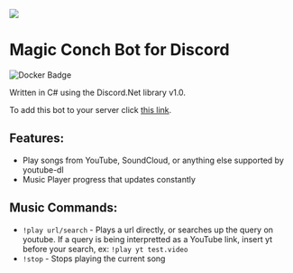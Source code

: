 ![](http://i.imgur.com/Uv8fWNY.png)

Magic Conch Bot for Discord
===================

![Docker Badge](https://img.shields.io/docker/build/shredder8910/MagicConchBot.svg)

Written in C# using the Discord.Net library v1.0.

To add this bot to your server click [this link](https://discordapp.com/oauth2/authorize?client_id=267000484420780045&scope=bot&permissions=540048384).

**Features:**
------------------

- Play songs from YouTube, SoundCloud, or anything else supported by youtube-dl
- Music Player progress that updates constantly


**Music Commands:**
------------------

- `!play url/search` - Plays a url directly, or searches up the query on youtube. If a query is being interpretted as a YouTube link, insert yt before your search, ex: `!play yt test.video`
- `!stop` - Stops playing the current song
